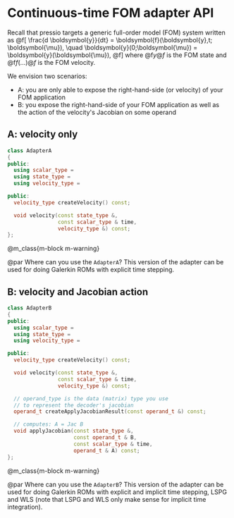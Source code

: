 
# Continuous-time FOM adapter API


Recall that pressio targets a generic full-order model (FOM) system written as
@f[
\frac{d \boldsymbol{y}}{dt} =
\boldsymbol{f}(\boldsymbol{y},t; \boldsymbol{\mu}),
\quad \boldsymbol{y}(0;\boldsymbol{\mu}) = \boldsymbol{y}(\boldsymbol{\mu}),
@f]
where @f$y@f$ is the FOM state and @f$f(...)@f$ is the FOM velocity.

We envision two scenarios:
* A: you are only able to expose the right-hand-side (or velocity) of your FOM application
* B: you expose the right-hand-side of your FOM application as well as
the action of the velocity's Jacobian on some operand

## A: velocity only
```cpp
class AdapterA
{
public:
  using scalar_type =
  using state_type =
  using velocity_type =

public:
  velocity_type createVelocity() const;

  void velocity(const state_type &,
			    const scalar_type & time,
				velocity_type &) const;
};
```

@m_class{m-block m-warning}

@par Where can you use the `AdapterA`?
This version of the adapter can be used for doing Galerkin ROMs with explicit time stepping.


## B: velocity and Jacobian action
```cpp
class AdapterB
{
public:
  using scalar_type =
  using state_type =
  using velocity_type =

public:
  velocity_type createVelocity() const;

  void velocity(const state_type &,
			    const scalar_type & time,
				velocity_type &) const;

  // operand_type is the data (matrix) type you use
  // to represent the decoder's jacobian
  operand_t createApplyJacobianResult(const operand_t &) const;

  // computes: A = Jac B
  void applyJacobian(const state_type &,
					 const operand_t & B,
					 const scalar_type & time,
					 operand_t & A) const;
};
```

@m_class{m-block m-warning}

@par Where can you use the `AdapterB`?
This version of the adapter can be used for doing Galerkin ROMs with explicit
and implicit time stepping, LSPG and WLS (note that LSPG and WLS only
make sense for implicit time integration).
